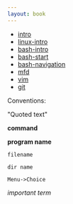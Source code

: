 ```yaml
---
layout: book 
---
```


- [intro](intro.html)
- [linux-intro](linux_intro.html)
- [bash-intro](bash-intro.html)
- [bash-start](bash-start.html)
- [bash-navigation](bash-navigation.html)
- [mfd](bash_mfd.html)
- [vim](vim.html)
- [git](git.html)
 

Conventions:

"Quoted text"

__command__

__program name__

`filename`

`dir name`

`Menu->Choice`

_important term_


